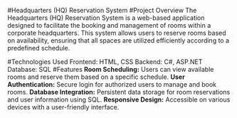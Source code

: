 #Headquarters (HQ) Reservation System
#Project Overview
The Headquarters (HQ) Reservation System is a web-based application designed to facilitate the booking and management of rooms within a corporate headquarters. This system allows users to reserve rooms based on availability, ensuring that all spaces are utilized efficiently according to a predefined schedule.

#Technologies Used
Frontend: HTML, CSS
Backend: C#, ASP.NET
Database: SQL
#Features
**Room Scheduling:** Users can view available rooms and reserve them based on a specific schedule.
**User Authentication:** Secure login for authorized users to manage and book rooms.
**Database Integration:** Persistent data storage for room reservations and user information using SQL.
**Responsive Design:** Accessible on various devices with a user-friendly interface.

